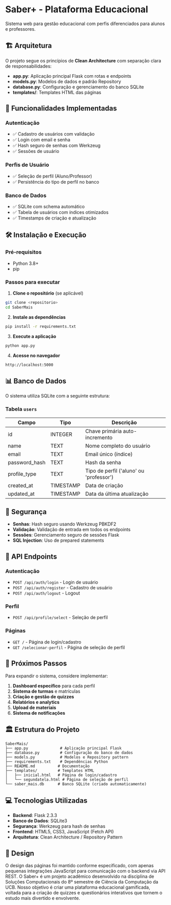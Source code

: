 # Saber+ - Plataforma Educacional

Sistema web para gestão educacional com perfis diferenciados para alunos e professores.

## 🏗️ Arquitetura

O projeto segue os princípios de **Clean Architecture** com separação clara de responsabilidades:

- **app.py**: Aplicação principal Flask com rotas e endpoints
- **models.py**: Modelos de dados e padrão Repository
- **database.py**: Configuração e gerenciamento do banco SQLite
- **templates/**: Templates HTML das páginas

## 🚀 Funcionalidades Implementadas

### Autenticação
- ✅ Cadastro de usuários com validação
- ✅ Login com email e senha
- ✅ Hash seguro de senhas com Werkzeug
- ✅ Sessões de usuário

### Perfis de Usuário
- ✅ Seleção de perfil (Aluno/Professor)
- ✅ Persistência do tipo de perfil no banco

### Banco de Dados
- ✅ SQLite com schema automático
- ✅ Tabela de usuários com índices otimizados
- ✅ Timestamps de criação e atualização

## 🛠️ Instalação e Execução

### Pré-requisitos
- Python 3.8+
- pip

### Passos para executar

1. **Clone o repositório** (se aplicável)
```bash
git clone <repositorio>
cd SaberMais
```

2. **Instale as dependências**
```bash
pip install -r requirements.txt
```

3. **Execute a aplicação**
```bash
python app.py
```

4. **Acesse no navegador**
```
http://localhost:5000
```

## 📊 Banco de Dados

O sistema utiliza SQLite com a seguinte estrutura:

### Tabela `users`
| Campo | Tipo | Descrição |
|-------|------|-----------|
| id | INTEGER | Chave primária auto-incremento |
| name | TEXT | Nome completo do usuário |
| email | TEXT | Email único (índice) |
| password_hash | TEXT | Hash da senha |
| profile_type | TEXT | Tipo de perfil ('aluno' ou 'professor') |
| created_at | TIMESTAMP | Data de criação |
| updated_at | TIMESTAMP | Data da última atualização |

## 🔐 Segurança

- **Senhas**: Hash seguro usando Werkzeug PBKDF2
- **Validação**: Validação de entrada em todos os endpoints
- **Sessões**: Gerenciamento seguro de sessões Flask
- **SQL Injection**: Uso de prepared statements

## 📡 API Endpoints

### Autenticação
- `POST /api/auth/login` - Login de usuário
- `POST /api/auth/register` - Cadastro de usuário
- `POST /api/auth/logout` - Logout

### Perfil
- `POST /api/profile/select` - Seleção de perfil

### Páginas
- `GET /` - Página de login/cadastro
- `GET /selecionar-perfil` - Página de seleção de perfil

## 🎯 Próximos Passos

Para expandir o sistema, considere implementar:

1. **Dashboard específico** para cada perfil
2. **Sistema de turmas** e matrículas
3. **Criação e gestão de quizzes**
4. **Relatórios e analytics**
5. **Upload de materiais**
6. **Sistema de notificações**

## 🏛️ Estrutura do Projeto

```
SaberMais/
├── app.py              # Aplicação principal Flask
├── database.py         # Configuração do banco de dados
├── models.py           # Modelos e Repository pattern
├── requirements.txt    # Dependências Python
├── README.md          # Documentação
├── templates/         # Templates HTML
│   ├── inicial.html   # Página de login/cadastro
│   └── segundatela.html # Página de seleção de perfil
└── saber_mais.db      # Banco SQLite (criado automaticamente)
```

## 💻 Tecnologias Utilizadas

- **Backend**: Flask 2.3.3
- **Banco de Dados**: SQLite3
- **Segurança**: Werkzeug para hash de senhas
- **Frontend**: HTML5, CSS3, JavaScript (Fetch API)
- **Arquitetura**: Clean Architecture / Repository Pattern

## 🎨 Design

O design das páginas foi mantido conforme especificado, com apenas pequenas integrações JavaScript para comunicação com o backend via API REST.
O Saber+ é um projeto acadêmico desenvolvido na disciplina de Soluções Computacionais do 8º semestre de Ciência da Computação da UCB. Nosso objetivo é criar uma plataforma educacional gamificada, voltada para a criação de quizzes e questionários interativos que tornem o estudo mais divertido e envolvente.
